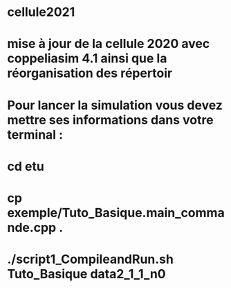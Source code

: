 # cellule2021
# mise à jour de la cellule 2020 avec coppeliasim 4.1 ainsi que la réorganisation des répertoir
# Pour lancer la simulation vous devez mettre ses informations dans votre terminal :
# cd etu
# cp exemple/Tuto_Basique.main_commande.cpp . 
# ./script1_CompileandRun.sh Tuto_Basique data2_1_1_n0
